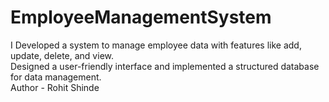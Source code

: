 # EmployeeManagementSystem
I Developed a system to manage employee data with features like add, update, delete, and view. 
<br>
Designed a user-friendly interface and implemented a structured database for data management. 
<br>
 Author - Rohit Shinde